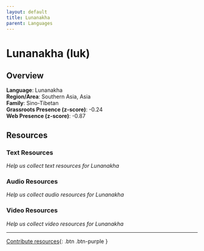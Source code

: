 ```yaml
---
layout: default
title: Lunanakha
parent: Languages
---
```


# Lunanakha (luk)

## Overview

**Language**: Lunanakha  
**Region/Area**: Southern Asia, Asia  
**Family**: Sino-Tibetan  
**Grassroots Presence (z-score)**: -0.24  
**Web Presence (z-score)**: -0.87  

## Resources

### Text Resources
*Help us collect text resources for Lunanakha*

### Audio Resources
*Help us collect audio resources for Lunanakha*

### Video Resources
*Help us collect video resources for Lunanakha*

---

[Contribute resources](https://forms.office.com/e/1SfLJx3u1r){: .btn .btn-purple }

